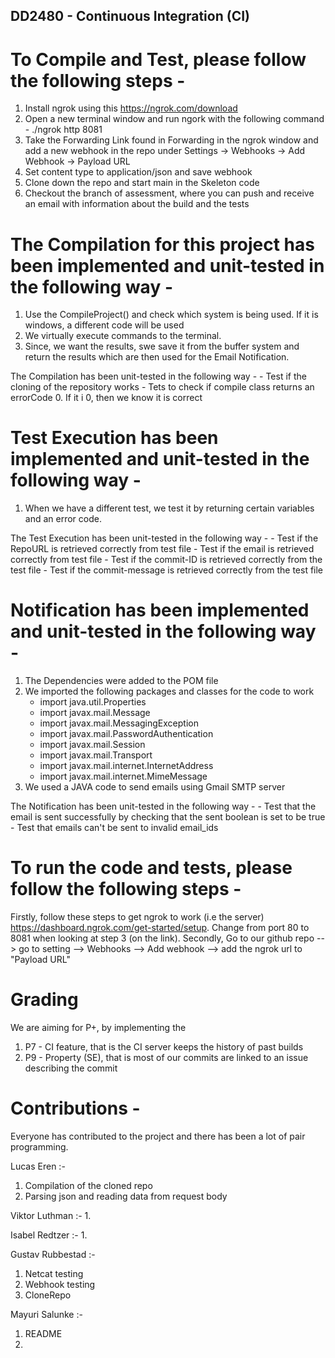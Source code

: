## DD2480 - Continuous Integration (CI)

# To Compile and Test, please follow the following steps - 
1. Install ngrok using this https://ngrok.com/download
2. Open a new terminal window and run ngork with the following command - ./ngrok http 8081
3. Take the Forwarding Link found in Forwarding in the ngrok window and add a new webhook in the repo under 
    Settings -> Webhooks -> Add Webhook -> Payload URL
4. Set content type to application/json and save webhook
5. Clone down the repo and start main in the Skeleton code
6. Checkout the branch of assessment, where you can push and receive an email with information about the build and the tests

# The Compilation for this project has been implemented and unit-tested in the following way - 
1. Use the CompileProject() and check which system is being used. If it is windows, a different code will be used
2. We virtually execute commands to the terminal. 
3. Since, we want the results, swe save it from the buffer system and return the results which are then used for the Email Notification. 

The Compilation has been unit-tested in the  following way -
    - Test if the cloning of the repository works
    - Tets to check if compile class returns an errorCode 0. If it i 0, then we know it is correct

# Test Execution has been implemented and unit-tested in the following way -
1. When we have a different test, we test it by returning certain variables and an error code. 

The Test Execution has been unit-tested in the following way - 
    - Test if the RepoURL is retrieved correctly from test file
    - Test if the email is retrieved correctly from test file
    - Test if the commit-ID is retrieved correctly from the test file
    - Test if the commit-message is retrieved correctly from the test file

# Notification has been implemented and unit-tested in the following way - 
1. The Dependencies were added to the POM file
2. We imported the following packages and classes for the code to work
    - import java.util.Properties
    - import javax.mail.Message
    - import javax.mail.MessagingException
    - import javax.mail.PasswordAuthentication
    - import javax.mail.Session
    - import javax.mail.Transport
    - import javax.mail.internet.InternetAddress
    - import javax.mail.internet.MimeMessage
3. We used a JAVA code to send emails using Gmail SMTP server

The Notification has been unit-tested in the following way - 
    - Test that the email is sent successfully by checking that the sent boolean is set to be true
    - Test that emails can't be sent to invalid email_ids

# To run the code and tests, please follow the following steps - 
Firstly, follow these steps to get ngrok to work (i.e the server) https://dashboard.ngrok.com/get-started/setup. Change from port 80 to 8081 when looking at step 3 (on the link).
Secondly, Go to our github repo --> go to setting --> Webhooks --> Add webhook --> add the ngrok url to "Payload URL"


# Grading 
We are aiming for P+, by implementing the 
1. P7 - CI feature, that is the CI server keeps the history of past builds
2. P9 - Property (SE), that is most of our commits are linked to an issue describing the commit

# Contributions -
Everyone has contributed to the project and there has been a lot of pair programming. 

Lucas Eren :-
1. Compilation of the cloned repo
2. Parsing json and reading data from request body

Viktor Luthman :-
1. 

Isabel Redtzer :-
1. 

Gustav Rubbestad :-
1. Netcat testing
2. Webhook testing
3. CloneRepo

Mayuri Salunke :-
1. README
2. 